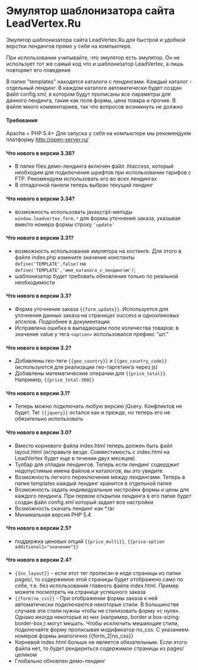 Эмулятор шаблонизатора сайта LeadVertex.Ru
===================

Эмулятор шаблонизатора сайта LeadVertex.Ru для быстрой и удобной верстки лендингов прямо у себя на компьютере.

При использовании учитывайте, что эмулятор есть эмулятор. Он не использует тот же самый код что и шаблонизатор LeadVertex, а лишь повторяет его поведение

В папке "templates" находятся каталоги с лендингами. Каждый каталог - отдельный лендинг. В каждом каталоге автоматически будет создан файл config.xml, в котором
будут прописаны все параметры для данного лендинга, такие как поля формы, цена товара и прочие. В файле много комментариев, так что вопросов возникнуть не должно

#### Требования
Apache + PHP 5.4+
Для запуска у себя на компьютере мы рекомендуем платформу http://open-server.ru/

#### Что нового в версии 3.36?

- В папке files демо-лендинга включен файл .htaccess, который необходим для подключения шрифтов при использовании тарифов с FTP. Рекомендуем использовать его во всех лендингах
- В отладочной панели теперь выбран текущий лендинг

#### Что нового в версии 3.34?

- возможность использовать javascript-методы ```window.leadvertex.form.*``` для формы уточнения заказа, указывая вместо номера формы строку ```'update'```

#### Что нового в версии 3.31?

- возможность использования эмулятора на хостинге. Для этого в файле index.php измените значение константы ```define('TEMPLATE',false)``` на ```define('TEMPLATE','имя_каталога_с_лендингом')```;
- шаблонизатор будет требовать обновления только по реальной необходимости

#### Что нового в версии 3.3?

- Форма уточнения заказа ```{{form_update}}```. Используется для уточнения данных заказа на страницах success и однокликовых апселов. Подробнее в документации
- Исправлена ошибка в выпадающем поле количества товаров: в значение value у тега ```<option>``` использовался префикс "шт."

#### Что нового в версии 3.2?

- Добавлены гео-теги ```{{geo_country}}``` и ```{{geo_country_code}}``` (используются для реализации гео-таргетинга через js)
- Добавлены математические операчии для ```{{price_total}}```. Например, ```{{price_total-300}}```

#### Что нового в версии 3.1?

- Теперь можно подключать любую версию jQuery. Конфликтов не будет. Тег ```{{jquery}}``` остался как и прежде, но теперь его не обязательно использовать

#### Что нового в версии 3.0?

- Вместо корневого файла index.html теперь должен быть файл layout.html (исправьте везде. Совместимость c index.html на LeadVertex будет еще в течении двух месяцев)
- Тулбар для отладки лендингов. Теперь если лендинг содерджит недопустимые имена файлов и каталогов, вы это увидите.
- Возможность легкого переключения между лендингами. Теперь в папке templates каждый лендинг хранится в отдельной папке
- Возможность задать индивидуальные настройки формы и цены для каждого лендинга. При первом открытии лендинга в его папке будет создан файл config.xml который задает все настройки
- Возможность скачать лендинг как *.tar
- Минимальная версия PHP 5.4

#### Что нового в версии 2.5?

- поддержка ценовых опций ```{{price_multi}}```, ```{{price-option additional1="значение"}}```

#### Что нового в версии 2.4?

- ```{{no_layout}}``` - если этот тег прописан в коде страницы из папки pages/, то содержимое этой страницы будет отображено само по себе, т.е. без использования главного файла index.html. Пример можете посмотреть на странице успешного заказа
- ```{{form|no_css}}``` - При отображении формы заказа к ней автоматически подключаются некоторые стили. В большинстве случаев эти стили нужны чтобы не стилизовать форму «с нуля». Однако иногда некоторые из них (например, border и box-sizing: border-box;) могут мешать. Чтобы исключить мешающие стили, подключайте форму прописывая модификатор no_css. С указанием номеров формы аналогично {{form_2|no_css}}
- Корневой index.html больше не является обязательным. Если этого файла нет, то будет рендериться содержимое страницы из pages/ целиком
- Глобально обновлен демо-лендинг